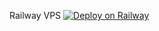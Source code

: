 Railway VPS
[![Deploy on Railway](https://railway.app/button.svg)](https://railway.app/new/template?template=https%3A%2F%2Fgithub.com%2Fidkwannawhatname%2Frailwayv)
